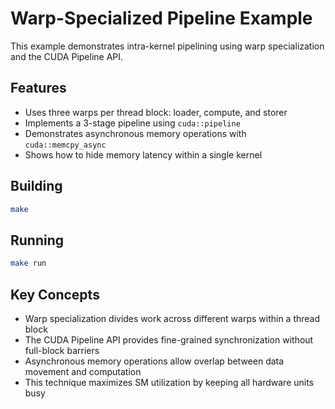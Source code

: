 # Warp-Specialized Pipeline Example

This example demonstrates intra-kernel pipelining using warp specialization and the CUDA Pipeline API.

## Features

- Uses three warps per thread block: loader, compute, and storer
- Implements a 3-stage pipeline using `cuda::pipeline`
- Demonstrates asynchronous memory operations with `cuda::memcpy_async`
- Shows how to hide memory latency within a single kernel

## Building

```bash
make
```

## Running

```bash
make run
```

## Key Concepts

- Warp specialization divides work across different warps within a thread block
- The CUDA Pipeline API provides fine-grained synchronization without full-block barriers
- Asynchronous memory operations allow overlap between data movement and computation
- This technique maximizes SM utilization by keeping all hardware units busy
